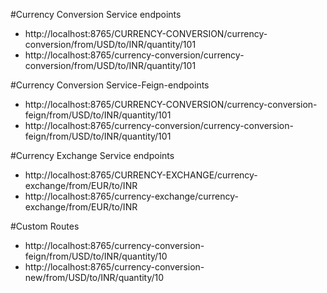 #Currency Conversion Service endpoints
- http://localhost:8765/CURRENCY-CONVERSION/currency-conversion/from/USD/to/INR/quantity/101
- http://localhost:8765/currency-conversion/currency-conversion/from/USD/to/INR/quantity/101

#Currency Conversion Service-Feign-endpoints
- http://localhost:8765/CURRENCY-CONVERSION/currency-conversion-feign/from/USD/to/INR/quantity/101
- http://localhost:8765/currency-conversion/currency-conversion-feign/from/USD/to/INR/quantity/101

#Currency Exchange Service endpoints
- http://localhost:8765/CURRENCY-EXCHANGE/currency-exchange/from/EUR/to/INR
- http://localhost:8765/currency-exchange/currency-exchange/from/EUR/to/INR

#Custom Routes
- http://localhost:8765/currency-conversion-feign/from/USD/to/INR/quantity/10
- http://localhost:8765/currency-conversion-new/from/USD/to/INR/quantity/10
